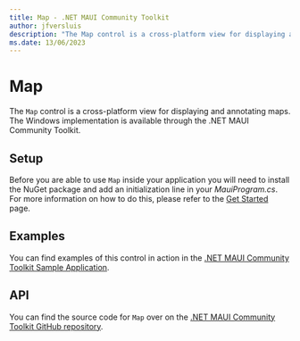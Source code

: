 ```yaml
---
title: Map - .NET MAUI Community Toolkit
author: jfversluis
description: "The Map control is a cross-platform view for displaying and annotating maps. The Windows implementation is available through the .NET MAUI Community Toolkit."
ms.date: 13/06/2023
---
```


# Map

The `Map` control is a cross-platform view for displaying and annotating maps. The Windows implementation is available through the .NET MAUI Community Toolkit.

## Setup

Before you are able to use `Map` inside your application you will need to install the NuGet package and add an initialization line in your *MauiProgram.cs*. For more information on how to do this, please refer to the [Get Started](../get-started.md) page.

## Examples

You can find examples of this control in action in the [.NET MAUI Community Toolkit Sample Application](https://github.com/CommunityToolkit/Maui/tree/main/samples/CommunityToolkit.Maui.Sample/Pages/Views/Maps).

## API

You can find the source code for `Map` over on the [.NET MAUI Community Toolkit GitHub repository](https://github.com/CommunityToolkit/Maui/blob/main/src/CommunityToolkit.Maui.Maps/AppHostBuilderExtensions.shared.cs).
